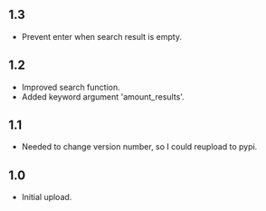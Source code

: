 
## 1.3

- Prevent enter when search result is empty.

## 1.2

- Improved search function.
- Added keyword argument 'amount_results'.

## 1.1

- Needed to change version number, so I could reupload to pypi.

## 1.0

- Initial upload.
